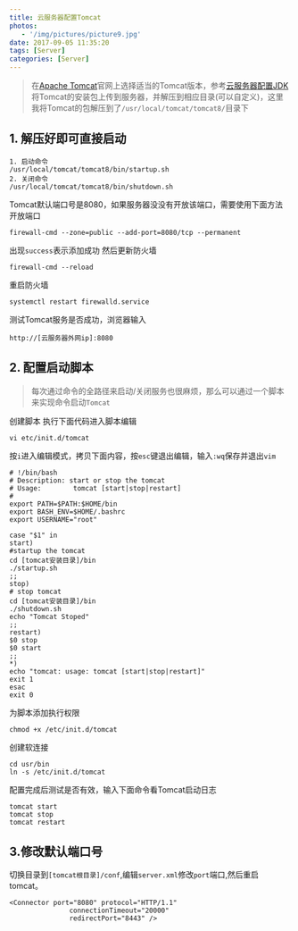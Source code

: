 ```yaml
---
title: 云服务器配置Tomcat
photos:
   - '/img/pictures/picture9.jpg'
date: 2017-09-05 11:35:20
tags: [Server]
categories: [Server]
---
```



> 在[Apache Tomcat](http://tomcat.apache.org/)官网上选择适当的Tomcat版本，参考[云服务器配置JDK](http://blog.androidhuilin.wang/2017/09/03/%E4%BA%91%E6%9C%8D%E5%8A%A1%E5%99%A8%E9%85%8D%E7%BD%AEJDK/)将Tomcat的安装包上传到服务器，并解压到相应目录(可以自定义)，这里我将Tomcat的包解压到了`/usr/local/tomcat/tomcat8/`目录下

<!--more-->

## 1. 解压好即可直接启动 

```
1. 启动命令
/usr/local/tomcat/tomcat8/bin/startup.sh
2. 关闭命令
/usr/local/tomcat/tomcat8/bin/shutdown.sh
```
Tomcat默认端口号是8080，如果服务器没没有开放该端口，需要使用下面方法开放端口

```
firewall-cmd --zone=public --add-port=8080/tcp --permanent
```
出现`success`表示添加成功
然后更新防火墙

```
firewall-cmd --reload
```
重启防火墙

```
systemctl restart firewalld.service
```
测试Tomcat服务是否成功，浏览器输入

```
http://[云服务器外网ip]:8080
```
## 2. 配置启动脚本
> 每次通过命令的全路径来启动/关闭服务也很麻烦，那么可以通过一个脚本来实现命令启动`Tomcat`

创建脚本
执行下面代码进入脚本编辑

```
vi etc/init.d/tomcat
```
按`i`进入编辑模式，拷贝下面内容，按`esc`键退出编辑，输入`:wq`保存并退出`vim`

```
# !/bin/bash    
# Description: start or stop the tomcat    
# Usage:        tomcat [start|stop|restart]    
#    
export PATH=$PATH:$HOME/bin  
export BASH_ENV=$HOME/.bashrc  
export USERNAME="root"  
  
case "$1" in  
start)  
#startup the tomcat    
cd [tomcat安装目录]/bin  
./startup.sh  
;;  
stop)  
# stop tomcat    
cd [tomcat安装目录]/bin
./shutdown.sh  
echo "Tomcat Stoped"  
;;  
restart)  
$0 stop  
$0 start  
;;  
*)  
echo "tomcat: usage: tomcat [start|stop|restart]"  
exit 1  
esac  
exit 0 
```
为脚本添加执行权限

```
chmod +x /etc/init.d/tomcat
```
创建软连接

```
cd usr/bin
ln -s /etc/init.d/tomcat
```
配置完成后测试是否有效，输入下面命令看Tomcat启动日志

```
tomcat start
tomcat stop
tomcat restart
```
## 3.修改默认端口号
切换目录到`[tomcat根目录]/conf`,编辑`server.xml`修改`port`端口,然后重启tomcat。

```
<Connector port="8080" protocol="HTTP/1.1"
               connectionTimeout="20000"
               redirectPort="8443" />
```

